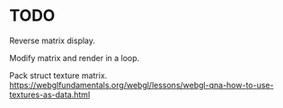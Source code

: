 # TODO

Reverse matrix display.

Modify matrix and render in a loop.

Pack struct texture matrix.
https://webglfundamentals.org/webgl/lessons/webgl-qna-how-to-use-textures-as-data.html
